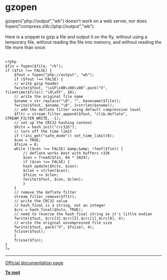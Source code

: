 # gzopen



gzopen("php://output","wb") doesn&apos;t work on a web server, nor does fopen("compress.zlib://php://output","wb").<br><br>Here is a snippet to gzip a file and output it on the fly, without using a temporary file, without reading the file into memory, and without reading the file more than once:<br><br>

```
<?php
$fin = fopen($file, "rb");
if ($fin !== FALSE) {
    $fout = fopen("php://output", "wb");
    if ($fout !== FALSE) {
    // write gzip header
    fwrite($fout, "\x1F\x8B\x08\x08".pack("V", filemtime($file))."\0\xFF", 10);
    // write the original file name
    $oname = str_replace("\0", "", basename($file));
    fwrite($fout, $oname."\0", 1+strlen($oname));
    // add the deflate filter using default compression level
    $fltr = stream_filter_append($fout, "zlib.deflate", STREAM_FILTER_WRITE, -1);
    // set up the CRC32 hashing context
    $hctx = hash_init("crc32b");
    // turn off the time limit
    if (!ini_get("safe_mode")) set_time_limit(0);
    $con = TRUE;
    $fsize = 0;
    while (($con !== FALSE) &amp;&amp; !feof($fin)) {
        // deflate works best with buffers >32K
        $con = fread($fin, 64 * 1024);
        if ($con !== FALSE) {
        hash_update($hctx, $con);
        $clen = strlen($con);
        $fsize += $clen;
        fwrite($fout, $con, $clen);
        }
    }
    // remove the deflate filter
    stream_filter_remove($fltr);
    // write the CRC32 value
    // hash_final is a string, not an integer
    $crc = hash_final($hctx, TRUE);
    // need to reverse the hash_final string so it's little endian
    fwrite($fout, $crc[3].$crc[2].$crc[1].$crc[0], 4);
    // write the original uncompressed file size
    fwrite($fout, pack("V", $fsize), 4);
    fclose($fout);
    }
    fclose($fin);
}
?>
```
  

---

[Official documentation page](https://www.php.net/manual/en/function.gzopen.php)

**[To root](/README.md)**